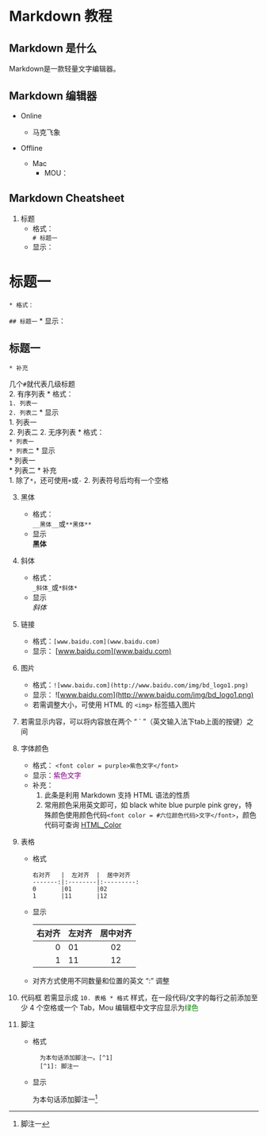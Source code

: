 # Markdown 教程

## Markdown 是什么
Markdown是一款轻量文字编辑器。

## Markdown 编辑器
* Online
	* 马克飞象  	

* Offline
	* Mac  
		* MOU：

## Markdown Cheatsheet  

1. 标题
	* 格式：  
`# 标题一`
	* 显示：  
# 标题一
	* 格式：  
`## 标题一`
	* 显示：  
## 标题一
	* 补充  
几个`#`就代表几级标题  
2. 有序列表
	* 格式：  
	`1. 列表一`  
	`2. 列表二`
	* 显示  
	1. 列表一  
	2. 列表二
2. 无序列表
	* 格式：  
	`* 列表一`  
	`* 列表二`
	* 显示  
		* 列表一  
		* 列表二
	* 补充  
	1. 除了`*`，还可使用`+`或`-`
	2. 列表符号后均有一个空格

3. 黑体  
	* 格式：  
	`__黑体__`或`**黑体**`
	* 显示  
	__黑体__
	  
3. 斜体  
	* 格式：  
	`_斜体_`或`*斜体*`
	* 显示  
	*斜体*
	
4. 链接
	* 格式：`[www.baidu.com](www.baidu.com)`  
	* 显示： [www.baidu.com](www.baidu.com)  

3. 图片
	* 格式：`![www.baidu.com](http://www.baidu.com/img/bd_logo1.png)`  
	* 显示： ![www.baidu.com](http://www.baidu.com/img/bd_logo1.png)
	* 若需调整大小，可使用 HTML 的 `<img>` 标签插入图片
5. 若需显示内容，可以将内容放在两个 “ ` ”（英文输入法下tab上面的按键）之间
6. 字体颜色
	* 格式： `<font color = purple>紫色文字</font>`
	* 显示：<font color = purple>紫色文字</font>
	* 补充：
		1. 此条是利用 Markdown 支持 HTML 语法的性质
		2. 常用颜色采用英文即可，如 black white blue purple pink grey，特殊颜色使用颜色代码`<font color = #六位颜色代码>文字</font>`，颜色代码可查询 [HTML_Color](http://www.w3schools.com/html/html_colors.asp)
7. 表格 
	* 格式
	
          右对齐   |  左对齐  |  居中对齐    
          -------:|:--------|:---------:  
          0       |01       |02  
          1       |11       |12        
	
	* 显示  
	
        右对齐   |  左对齐  |  居中对齐    
        -------:|:--------|:---------:  
        0       |01       |02  
        1       |11       |12    
    * 对齐方式使用不同数量和位置的英文 “:” 调整
    
8. 代码框
	若需显示成 `10. 表格 * 格式` 样式，在一段代码/文字的每行之前添加至少 4 个空格或一个 Tab，Mou 编辑框中文字应显示为<font color = green>绿色</font>    
9. 脚注
	* 格式  
	
            为本句话添加脚注一。[^1]  
            [^1]: 脚注一
	* 显示

		为本句话添加脚注一[^1]  

[^1]: 脚注一

	
	


